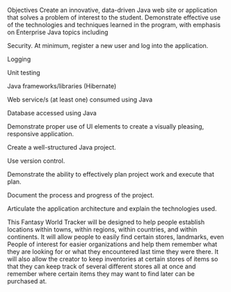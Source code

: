 Objectives
Create an innovative, data-driven Java web site or application that solves a problem of interest to the student.
Demonstrate effective use of the technologies and techniques learned in the program, with emphasis on Enterprise Java topics including

Security. At minimum, register a new user and log into the application.

Logging

Unit testing

Java frameworks/libraries (Hibernate)

Web service/s (at least one) consumed using Java

Database accessed using Java

Demonstrate proper use of UI elements to create a visually pleasing, responsive application.

Create a well-structured Java project.

Use version control.

Demonstrate the ability to effectively plan project work and execute that plan.

Document the process and progress of the project.

Articulate the application architecture and explain the technologies used.


This Fantasy World Tracker will be designed to help people establish locations within towns, within regions, within countries,
and within continents.  It will allow people to easily find certain stores, landmarks, even People of interest for easier organizations
and help them remember what they are looking for or what they encountered last time they were there.  It will also allow the creator to keep 
inventories at certain stores of items so that they can keep track of several different stores all at once and remember where certain
items they may want to find later can be purchased at.